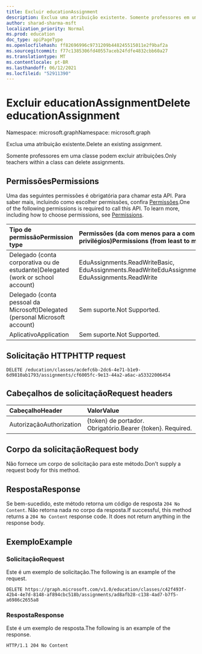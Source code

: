 ```yaml
---
title: Excluir educationAssignment
description: Exclua uma atribuição existente. Somente professores em uma classe podem excluir atribuições.
author: sharad-sharma-msft
localization_priority: Normal
ms.prod: education
doc_type: apiPageType
ms.openlocfilehash: ff82696996c9731209b448245515011e2f9baf2a
ms.sourcegitcommit: f77c1385306fd40557aceb24fdfe4832cbb60a27
ms.translationtype: MT
ms.contentlocale: pt-BR
ms.lasthandoff: 06/12/2021
ms.locfileid: "52911390"
---
```

# <a name="delete-educationassignment"></a><span data-ttu-id="c2325-104">Excluir educationAssignment</span><span class="sxs-lookup"><span data-stu-id="c2325-104">Delete educationAssignment</span></span>

<span data-ttu-id="c2325-105">Namespace: microsoft.graph</span><span class="sxs-lookup"><span data-stu-id="c2325-105">Namespace: microsoft.graph</span></span>

<span data-ttu-id="c2325-106">Exclua uma atribuição existente.</span><span class="sxs-lookup"><span data-stu-id="c2325-106">Delete an existing assignment.</span></span> 

<span data-ttu-id="c2325-107">Somente professores em uma classe podem excluir atribuições.</span><span class="sxs-lookup"><span data-stu-id="c2325-107">Only teachers within a class can delete assignments.</span></span>

## <a name="permissions"></a><span data-ttu-id="c2325-108">Permissões</span><span class="sxs-lookup"><span data-stu-id="c2325-108">Permissions</span></span>

<span data-ttu-id="c2325-p102">Uma das seguintes permissões é obrigatória para chamar esta API. Para saber mais, incluindo como escolher permissões, confira [Permissões](/graph/permissions-reference).</span><span class="sxs-lookup"><span data-stu-id="c2325-p102">One of the following permissions is required to call this API. To learn more, including how to choose permissions, see [Permissions](/graph/permissions-reference).</span></span>

| <span data-ttu-id="c2325-111">Tipo de permissão</span><span class="sxs-lookup"><span data-stu-id="c2325-111">Permission type</span></span>                        | <span data-ttu-id="c2325-112">Permissões (da com menos para a com mais privilégios)</span><span class="sxs-lookup"><span data-stu-id="c2325-112">Permissions (from least to most privileged)</span></span>             |
| :------------------------------------- | :------------------------------------------------------ |
| <span data-ttu-id="c2325-113">Delegado (conta corporativa ou de estudante)</span><span class="sxs-lookup"><span data-stu-id="c2325-113">Delegated (work or school account)</span></span>     | <span data-ttu-id="c2325-114">EduAssignments.ReadWriteBasic, EduAssignments.ReadWrite</span><span class="sxs-lookup"><span data-stu-id="c2325-114">EduAssignments.ReadWriteBasic, EduAssignments.ReadWrite</span></span> |
| <span data-ttu-id="c2325-115">Delegado (conta pessoal da Microsoft)</span><span class="sxs-lookup"><span data-stu-id="c2325-115">Delegated (personal Microsoft account)</span></span> | <span data-ttu-id="c2325-116">Sem suporte.</span><span class="sxs-lookup"><span data-stu-id="c2325-116">Not Supported.</span></span>                                          |
| <span data-ttu-id="c2325-117">Aplicativo</span><span class="sxs-lookup"><span data-stu-id="c2325-117">Application</span></span>                            | <span data-ttu-id="c2325-118">Sem suporte.</span><span class="sxs-lookup"><span data-stu-id="c2325-118">Not Supported.</span></span>                                          |

## <a name="http-request"></a><span data-ttu-id="c2325-119">Solicitação HTTP</span><span class="sxs-lookup"><span data-stu-id="c2325-119">HTTP request</span></span>

<!-- { "blockType": "ignored" } -->

```http
DELETE /education/classes/acdefc6b-2dc6-4e71-b1e9-6d9810ab1793/assignments/cf6005fc-9e13-44a2-a6ac-a53322006454
```

## <a name="request-headers"></a><span data-ttu-id="c2325-120">Cabeçalhos de solicitação</span><span class="sxs-lookup"><span data-stu-id="c2325-120">Request headers</span></span>

| <span data-ttu-id="c2325-121">Cabeçalho</span><span class="sxs-lookup"><span data-stu-id="c2325-121">Header</span></span>        | <span data-ttu-id="c2325-122">Valor</span><span class="sxs-lookup"><span data-stu-id="c2325-122">Value</span></span>                     |
| :------------ | :------------------------ |
| <span data-ttu-id="c2325-123">Autorização</span><span class="sxs-lookup"><span data-stu-id="c2325-123">Authorization</span></span> | <span data-ttu-id="c2325-p103">{token} de portador. Obrigatório.</span><span class="sxs-lookup"><span data-stu-id="c2325-p103">Bearer {token}. Required.</span></span> |

## <a name="request-body"></a><span data-ttu-id="c2325-126">Corpo da solicitação</span><span class="sxs-lookup"><span data-stu-id="c2325-126">Request body</span></span>

<span data-ttu-id="c2325-127">Não fornece um corpo de solicitação para este método.</span><span class="sxs-lookup"><span data-stu-id="c2325-127">Don't supply a request body for this method.</span></span>

## <a name="response"></a><span data-ttu-id="c2325-128">Resposta</span><span class="sxs-lookup"><span data-stu-id="c2325-128">Response</span></span>

<span data-ttu-id="c2325-p104">Se bem-sucedido, este método retorna um código de resposta `204 No Content`. Não retorna nada no corpo da resposta.</span><span class="sxs-lookup"><span data-stu-id="c2325-p104">If successful, this method returns a `204 No Content` response code. It does not return anything in the response body.</span></span>

## <a name="example"></a><span data-ttu-id="c2325-131">Exemplo</span><span class="sxs-lookup"><span data-stu-id="c2325-131">Example</span></span>

### <a name="request"></a><span data-ttu-id="c2325-132">Solicitação</span><span class="sxs-lookup"><span data-stu-id="c2325-132">Request</span></span>

<span data-ttu-id="c2325-133">Este é um exemplo de solicitação.</span><span class="sxs-lookup"><span data-stu-id="c2325-133">The following is an example of the request.</span></span>

<!-- {
  "blockType": "request",
  "sampleKeys": ["1fdf61ee-c129-4960-9b7c-8df159aa64b0"],
  "name": "delete_educationassignment_1"
}-->

```http
DELETE https://graph.microsoft.com/v1.0/education/classes/c42f493f-42b4-4e7d-8148-af894cbc518b/assignments/ad8afb28-c138-4ad7-b7f5-a6986c2655a8
```

### <a name="response"></a><span data-ttu-id="c2325-134">Resposta</span><span class="sxs-lookup"><span data-stu-id="c2325-134">Response</span></span>
<span data-ttu-id="c2325-135">Este é um exemplo de resposta.</span><span class="sxs-lookup"><span data-stu-id="c2325-135">The following is an example of the response.</span></span> 


<!-- {
  "blockType": "response",
  "truncated": true
} -->

```http
HTTP/1.1 204 No Content
```

<!-- uuid: 8fcb5dbc-d5aa-4681-8e31-b001d5168d79
2015-10-25 14:57:30 UTC -->
<!--
{
  "type": "#page.annotation",
  "description": "Delete educationAssignment",
  "keywords": "",
  "section": "documentation",
  "tocPath": "",
  "suppressions": [
  ]
}
-->


